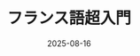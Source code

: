 ---
title: "フランス語超入門" 
excerpt: "第1講　おと　その１"
date: 2025-08-16
image: '~/assets/images/raptor.png'
category: "フランス語超入門"
tags:
- フランス語
- 音声
- つづり
- IPA
---